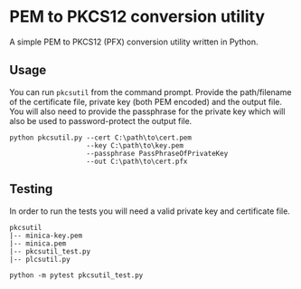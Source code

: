 # PEM to PKCS12 conversion utility 
A simple PEM to PKCS12 (PFX) conversion utility written in Python.

## Usage
You can run `pkcsutil` from the command prompt. Provide the path/filename of the certificate file, private key (both PEM encoded) and the output file. You will also need to provide the passphrase for the private key which will also be used to password-protect the output file. 
```console
python pkcsutil.py --cert C:\path\to\cert.pem 
                   --key C:\path\to\key.pem 
                   --passphrase PassPhraseOfPrivateKey 
                   --out C:\path\to\cert.pfx
```

## Testing
In order to run the tests you will need a valid private key and certificate file.
```
pkcsutil
|-- minica-key.pem
|-- minica.pem
|-- pkcsutil_test.py
|-- plcsutil.py

python -m pytest pkcsutil_test.py
```